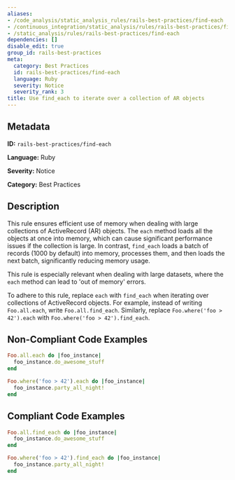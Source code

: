```yaml
---
aliases:
- /code_analysis/static_analysis_rules/rails-best-practices/find-each
- /continuous_integration/static_analysis/rules/rails-best-practices/find-each
- /static_analysis/rules/rails-best-practices/find-each
dependencies: []
disable_edit: true
group_id: rails-best-practices
meta:
  category: Best Practices
  id: rails-best-practices/find-each
  language: Ruby
  severity: Notice
  severity_rank: 3
title: Use find_each to iterate over a collection of AR objects
---
```

<!--  SOURCED FROM https://github.com/DataDog/datadog-static-analyzer-rule-docs -->


## Metadata
**ID:** `rails-best-practices/find-each`

**Language:** Ruby

**Severity:** Notice

**Category:** Best Practices

## Description
This rule ensures efficient use of memory when dealing with large collections of ActiveRecord (AR) objects. The `each` method loads all the objects at once into memory, which can cause significant performance issues if the collection is large. In contrast, `find_each` loads a batch of records (1000 by default) into memory, processes them, and then loads the next batch, significantly reducing memory usage.

This rule is especially relevant when dealing with large datasets, where the `each` method can lead to 'out of memory' errors.

To adhere to this rule, replace `each` with `find_each` when iterating over collections of ActiveRecord objects. For example, instead of writing `Foo.all.each`, write `Foo.all.find_each`. Similarly, replace `Foo.where('foo > 42').each` with `Foo.where('foo > 42').find_each`.

## Non-Compliant Code Examples
```ruby
Foo.all.each do |foo_instance|
  foo_instance.do_awesome_stuff
end

Foo.where('foo > 42').each do |foo_instance|
  foo_instance.party_all_night!
end
```

## Compliant Code Examples
```ruby
Foo.all.find_each do |foo_instance|
  foo_instance.do_awesome_stuff
end

Foo.where('foo > 42').find_each do |foo_instance|
  foo_instance.party_all_night!
end
```
